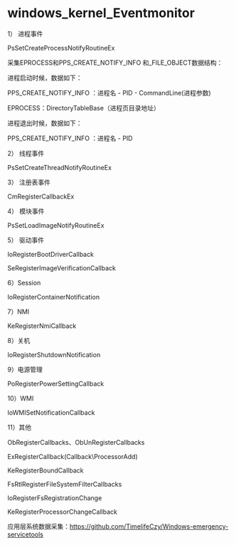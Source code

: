 # windows_kernel_Eventmonitor
1） 进程事件

PsSetCreateProcessNotifyRoutineEx

采集EPROCESS和PPS_CREATE_NOTIFY_INFO 和_FILE_OBJECT数据结构：

进程启动时候，数据如下：

PPS_CREATE_NOTIFY_INFO ：进程名 - PID - CommandLine(进程参数) 

EPROCESS：DirectoryTableBase（进程页目录地址）

进程退出时候，数据如下：

PPS_CREATE_NOTIFY_INFO ：进程名 - PID

2） 线程事件

PsSetCreateThreadNotifyRoutineEx

3） 注册表事件

CmRegisterCallbackEx

4） 模块事件

PsSetLoadImageNotifyRoutineEx

5） 驱动事件

IoRegisterBootDriverCallback

SeRegisterImageVerificationCallback

6）Session

IoRegisterContainerNotification

7）NMI

KeRegisterNmiCallback

8）关机

IoRegisterShutdownNotification

9）电源管理

PoRegisterPowerSettingCallback

10）WMI

IoWMISetNotificationCallback

11）其他

ObRegisterCallbacks、ObUnRegisterCallbacks

ExRegisterCallback(Callback\ProcessorAdd)

KeRegisterBoundCallback

FsRtlRegisterFileSystemFilterCallbacks

IoRegisterFsRegistrationChange

KeRegisterProcessorChangeCallback

应用层系统数据采集：https://github.com/TimelifeCzy/Windows-emergency-servicetools
